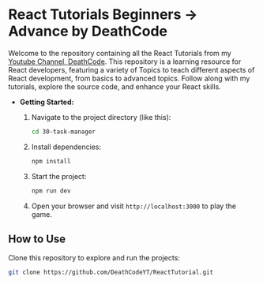 # React Tutorials Beginners -> Advance by DeathCode

Welcome to the repository containing all the React Tutorials from my [Youtube Channel, DeathCode](https://youtube.com/@DeathCodeYT). This repository is a learning resource for React developers, featuring a variety of Topics to teach different aspects of React development, from basics to advanced topics. Follow along with my tutorials, explore the source code, and enhance your React skills.

- **Getting Started:**
  1. Navigate to the project directory (like this):

     ```bash
     cd 30-task-manager
     ```

  2. Install dependencies:

     ```bash
     npm install
     ```

  3. Start the project:

     ```bash
     npm run dev
     ```

  4. Open your browser and visit `http://localhost:3000` to play the game.

## How to Use

Clone this repository to explore and run the projects:

```bash
git clone https://github.com/DeathCodeYT/ReactTutorial.git
```
